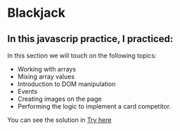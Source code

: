 #  Blackjack
## In this javascrip practice, I practiced:

In this section we will touch on the following topics:

- Working with arrays
- Mixing array values
- Introduction to DOM manipulation
- Events
- Creating images on the page
- Performing the logic to implement a card competitor.

You can see the solution in [Try here](https://fasuto14.github.io/blackjack/)
